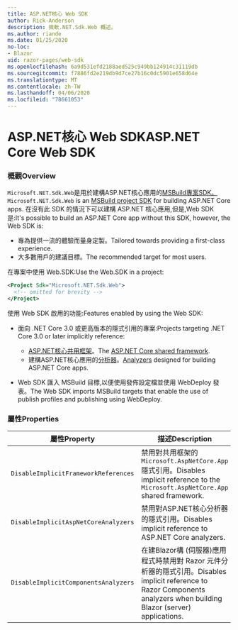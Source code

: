 ```yaml
---
title: ASP.NET核心 Web SDK
author: Rick-Anderson
description: 微軟.NET.Sdk.Web 概述。
ms.author: riande
ms.date: 01/25/2020
no-loc:
- Blazor
uid: razor-pages/web-sdk
ms.openlocfilehash: 6a9d531efd2188aed525c949bb124914c31119db
ms.sourcegitcommit: f7886fd2e219db9d7ce27b16c0dc5901e658d64e
ms.translationtype: MT
ms.contentlocale: zh-TW
ms.lasthandoff: 04/06/2020
ms.locfileid: "78661053"
---
```

# <a name="aspnet-core-web-sdk"></a><span data-ttu-id="00da8-103">ASP.NET核心 Web SDK</span><span class="sxs-lookup"><span data-stu-id="00da8-103">ASP.NET Core Web SDK</span></span>

### <a name="overview"></a><span data-ttu-id="00da8-104">概觀</span><span class="sxs-lookup"><span data-stu-id="00da8-104">Overview</span></span>

<span data-ttu-id="00da8-105">`Microsoft.NET.Sdk.Web`是用於建構ASP.NET核心應用的[MSBuild專案SDK。](https://docs.microsoft.com/visualstudio/msbuild/how-to-use-project-sdk)</span><span class="sxs-lookup"><span data-stu-id="00da8-105">`Microsoft.NET.Sdk.Web` is an [MSBuild project SDK](https://docs.microsoft.com/visualstudio/msbuild/how-to-use-project-sdk) for building ASP.NET Core apps.</span></span> <span data-ttu-id="00da8-106">在沒有此 SDK 的情況下可以建構 ASP.NET 核心應用,但是,Web SDK 是:</span><span class="sxs-lookup"><span data-stu-id="00da8-106">It's possible to build an ASP.NET Core app without this SDK, however, the Web SDK is:</span></span>

* <span data-ttu-id="00da8-107">專為提供一流的體驗而量身定製。</span><span class="sxs-lookup"><span data-stu-id="00da8-107">Tailored towards providing a first-class experience.</span></span>
* <span data-ttu-id="00da8-108">大多數用戶的建議目標。</span><span class="sxs-lookup"><span data-stu-id="00da8-108">The recommended target for most users.</span></span>

<span data-ttu-id="00da8-109">在專案中使用 Web.SDK:</span><span class="sxs-lookup"><span data-stu-id="00da8-109">Use the Web.SDK in a project:</span></span>

  ```xml
  <Project Sdk="Microsoft.NET.Sdk.Web">
    <!-- omitted for brevity -->
  </Project>
  ```

<span data-ttu-id="00da8-110">使用 Web SDK 啟用的功能:</span><span class="sxs-lookup"><span data-stu-id="00da8-110">Features enabled by using the Web SDK:</span></span>

* <span data-ttu-id="00da8-111">面向 .NET Core 3.0 或更高版本的隱式引用的專案:</span><span class="sxs-lookup"><span data-stu-id="00da8-111">Projects targeting .NET Core 3.0 or later implicitly reference:</span></span>

  * <span data-ttu-id="00da8-112">[ASP.NET核心共用框架](xref:fundamentals/metapackage-app)。</span><span class="sxs-lookup"><span data-stu-id="00da8-112">The [ASP.NET Core shared framework](xref:fundamentals/metapackage-app).</span></span>
  * <span data-ttu-id="00da8-113">建構ASP.NET核心應用的[分析器](/visualstudio/extensibility/getting-started-with-roslyn-analyzers)。</span><span class="sxs-lookup"><span data-stu-id="00da8-113">[Analyzers](/visualstudio/extensibility/getting-started-with-roslyn-analyzers) designed for building ASP.NET Core apps.</span></span>
* <span data-ttu-id="00da8-114">Web SDK 匯入 MSBuild 目標,以便使用發佈設定檔並使用 WebDeploy 發表。</span><span class="sxs-lookup"><span data-stu-id="00da8-114">The Web SDK imports MSBuild targets that enable the use of publish profiles and publishing using WebDeploy.</span></span>

### <a name="properties"></a><span data-ttu-id="00da8-115">屬性</span><span class="sxs-lookup"><span data-stu-id="00da8-115">Properties</span></span>

| <span data-ttu-id="00da8-116">屬性</span><span class="sxs-lookup"><span data-stu-id="00da8-116">Property</span></span> | <span data-ttu-id="00da8-117">描述</span><span class="sxs-lookup"><span data-stu-id="00da8-117">Description</span></span> |
| -------- | ----------- |
| `DisableImplicitFrameworkReferences` | <span data-ttu-id="00da8-118">禁用對共用框架的`Microsoft.AspNetCore.App`隱式引用。</span><span class="sxs-lookup"><span data-stu-id="00da8-118">Disables implicit reference to the `Microsoft.AspNetCore.App` shared framework.</span></span> |
| `DisableImplicitAspNetCoreAnalyzers` | <span data-ttu-id="00da8-119">禁用對ASP.NET核心分析器的隱式引用。</span><span class="sxs-lookup"><span data-stu-id="00da8-119">Disables implicit reference to ASP.NET Core analyzers.</span></span> |
| `DisableImplicitComponentsAnalyzers` | <span data-ttu-id="00da8-120">在建Blazor構 (伺服器)應用程式時禁用對 Razor 元件分析器的隱式引用。</span><span class="sxs-lookup"><span data-stu-id="00da8-120">Disables implicit reference to Razor Components analyzers when building Blazor (server) applications.</span></span> |
